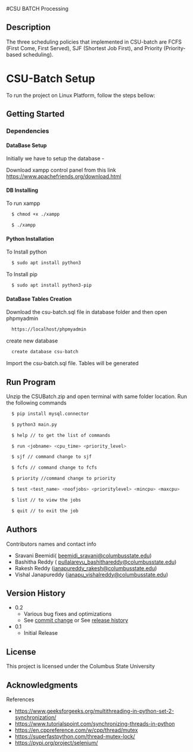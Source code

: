 
#CSU BATCH Processing

## Description

The three scheduling policies that implemented in CSU-batch are FCFS (First Come, First Served), SJF (Shortest Job First), and Priority (Priority-based scheduling).

# CSU-Batch Setup

To run the project on Linux Platform, follow the steps bellow:

## Getting Started

### Dependencies

#### DataBase Setup

Initially we have to setup the database -

Download xampp control panel from this link
https://www.apachefriends.org/download.html

#### DB Installing
To run xampp

```bash
  $ chmod +x ./xampp
```
```bash
  $ ./xampp
```

#### Python Installation

To Install python

```bash
  $ sudo apt install python3
```

To Install pip
```bash
  $ sudo apt install python3-pip
```

#### DataBase Tables Creation

Download the csu-batch.sql file in database folder and then open phpmyadmin
```bash
  https://localhost/phpmyadmin
```
create new database
```bash
  create database csu-batch
```
Import the csu-batch.sql file. Tables will be generated

## Run Program

Unzip the CSUBatch.zip and open terminal with same folder location.
Run the following commands
```bash
  $ pip install mysql.connector
```

```bash
  $ python3 main.py
```
```bash
  $ help // to get the list of commands
```
```bash
  $ run <jobname> <cpu_time> <priority_level>
```
```bash
  $ sjf // command change to sjf
```
```bash
  $ fcfs // command change to fcfs
```
```bash
  $ priority //command change to priority
```
```bash
  $ test <test_name> <noofjobs> <prioritylevel> <mincpu> <maxcpu>
```
```bash
  $ list // to view the jobs
```
```bash
  $ quit // to exit the job
```

## Authors

Contributors names and contact info

 *  Sravani Beemidi( beemidi_sravani@columbusstate.edu)
 *  Bashitha Reddy ( pullalarevu_bashithareddy@columbusstate.edu)
 *  Rakesh Reddy (janapureddy_rakesh@columbusstate.edu)
 *  Vishal Janapureddy (janapu_vishalreddy@columbusstate.edu)

## Version History

* 0.2
    * Various bug fixes and optimizations
    * See [commit change]() or See [release history]()
* 0.1
    * Initial Release

## License

This project is licensed under the Columbus State University 

## Acknowledgments

References
* https://www.geeksforgeeks.org/multithreading-in-python-set-2-synchronization/
* https://www.tutorialspoint.com/synchronizing-threads-in-python
* https://en.cppreference.com/w/cpp/thread/mutex
* https://superfastpython.com/thread-mutex-lock/
* https://pypi.org/project/selenium/
